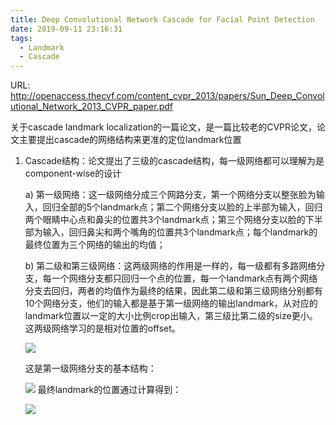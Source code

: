 ```yaml
---
title: Deep Convolutional Network Cascade for Facial Point Detection
date: 2019-09-11 23:16:31
tags:
  - Landmark
  - Cascade
---
```

URL: http://openaccess.thecvf.com/content_cvpr_2013/papers/Sun_Deep_Convolutional_Network_2013_CVPR_paper.pdf

关于cascade landmark localization的一篇论文，是一篇比较老的CVPR论文，论文主要提出cascade的网络结构来更准的定位landmark位置

1. Cascade结构：论文提出了三级的cascade结构，每一级网络都可以理解为是component-wise的设计

   a) 第一级网络：这一级网络分成三个网路分支，第一个网络分支以整张脸为输入，回归全部的5个landmark点；第二个网络分支以脸的上半部为输入，回归两个眼睛中心点和鼻尖的位置共3个landmark点；第三个网络分支以脸的下半部为输入，回归鼻尖和两个嘴角的位置共3个landmark点；每个landmark的最终位置为三个网络的输出的均值；

   b) 第二级和第三级网络：这两级网络的作用是一样的，每一级都有多路网络分支，每一个网络分支都只回归一个点的位置，每一个landmark点有两个网络分支去回归，两者的均值作为最终的结果，因此第二级和第三级网络分别都有10个网络分支，他们的输入都是基于第一级网络的输出landmark，从对应的landmark位置以一定的大小比例crop出输入，第三级比第二级的size更小。这两级网络学习的是相对位置的offset。

   ![](Deep-Convolutional-Network-Cascade-for-Facial-Point-Detection-thumbnail_image002.png)

   这是第一级网络分支的基本结构：

   ![](Deep-Convolutional-Network-Cascade-for-Facial-Point-Detection-thumbnail_image003.png)
   最终landmark的位置通过计算得到：

   ![](Deep-Convolutional-Network-Cascade-for-Facial-Point-Detection-thumbnail_image004.png)
